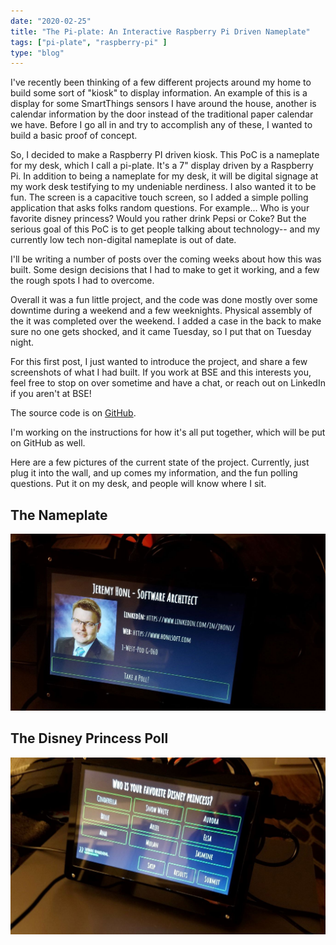```yaml
--- 
date: "2020-02-25"
title: "The Pi-plate: An Interactive Raspberry Pi Driven Nameplate"
tags: ["pi-plate", "raspberry-pi" ]
type: "blog"
---
```


I've recently been thinking of a few different projects around my home to build some sort of "kiosk" to display information.  An example of this is a display for some SmartThings sensors I have around the house, another is calendar information by the door instead of the traditional paper calendar we have.  Before I go all in and try to accomplish any of these, I wanted to build a basic proof of concept.

So,  I decided to make a Raspberry PI driven kiosk.  This PoC is a nameplate for my desk, which I call a pi-plate.  It's a 7" display driven by a Raspberry Pi.  In addition to being a nameplate for my desk, it will be digital signage at my work desk testifying to my undeniable nerdiness.  I also wanted it to be fun. The screen is a capacitive touch screen, so I added a simple polling application that asks folks random questions.  For example... Who is your favorite disney princess?  Would you rather drink Pepsi or Coke?  But the serious goal of this PoC is to get people talking about technology-- and my currently low tech non-digital nameplate is out of date.

I'll be writing a number of posts over the coming weeks about how this was built.  Some design decisions that I had to make to get it working, and a few the rough spots I had to overcome.

Overall it was a fun little project, and the code was done mostly over some downtime during a weekend and a few weeknights.  Physical assembly of the it was completed over the weekend. I added a case in the back to make sure no one gets shocked, and it came Tuesday, so I put that on Tuesday night.

For this first post, I just wanted to introduce the project, and share a few screenshots of what I had built.  If you work at BSE and this interests you, feel free to stop on over sometime and have a chat, or reach out on LinkedIn if you aren't at BSE!

The source code is on [GitHub](https://github.com/jerhon/pi-plate).

I'm working on the instructions for how it's all put together, which will be put on GitHub as well.

Here are a few pictures of the current state of the project.  Currently, just plug it into the wall, and up comes my information, and the fun polling questions.  Put it on my desk, and people will know where I sit.

## The Nameplate

![The nameplate](../images/pi-plate-nameplate.jpg)

## The Disney Princess Poll

![A fun poll](../images/pi-plate-question.jpg)

